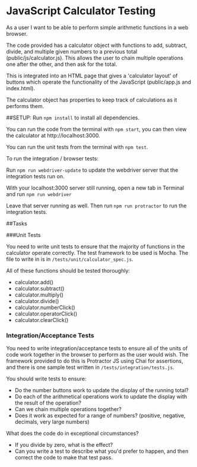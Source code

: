 # JavaScript Calculator Testing

As a user I want to be able to perform simple arithmetic functions in a web browser.

The code provided has a calculator object with functions to add, subtract, divide, and multiple given numbers to a previous total (public/js/calculator.js). This allows the user to chain multiple operations one after the other, and then ask for the total.

This is integrated into an HTML page that gives a 'calculator layout' of buttons which operate the functionality of the JavaScript (public/app.js and index.html).

The calculator object has properties to keep track of calculations as it performs them.


##SETUP:
Run `npm install` to install all dependencies.

You can run the code from the terminal with `npm start`, you can then view the calculator at http://localhost:3000.

You can run the unit tests from the terminal with `npm test`.


To run the integration / browser tests:

Run `npm run webdriver-update` to update the webdriver server that the integration tests run on.

With your localhost:3000 server still running, open a new tab in Terminal and run `npm run webdriver`

Leave that server running as well. Then run `npm run protractor` to run the integration tests.

##Tasks

###Unit Tests

You need to write unit tests to ensure that the majority of functions in the calculator operate correctly. The test framework to be used is Mocha. The file to write in is in `/tests/unit/calculator_spec.js`.

All of these functions should be tested thoroughly:

  - calculator.add()
  - calculator.subtract()
  - calculator.multiply()
  - calculator.divide()
  - calculator.numberClick()
  - calculator.operatorClick()
  - calculator.clearClick()

### Integration/Acceptance Tests

You need to write integration/acceptance tests to ensure all of the units of code work together in the browser to perform as the user would wish. The framework provided to do this is Protractor JS using Chai for assertions, and there is one sample test written in `/tests/integration/tests.js`. 

You should write tests to ensure:

  - Do the number buttons work to update the display of the running total?
  - Do each of the arithmetical operations work to update the display with the result of the operation?
  - Can we chain multiple operations together?
  - Does it work as expected for a range of numbers? (positive, negative, decimals, very large numbers)

What does the code do in exceptional circumstances?

  - If you divide by zero, what is the effect?
  - Can you write a test to describe what you'd prefer to happen, and then correct the code to make that test pass.





